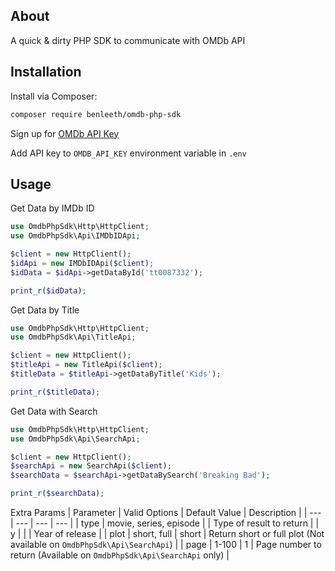 
## About
A quick & dirty PHP SDK to communicate with OMDb API

## Installation
 Install via Composer:
```bash
composer require benleeth/omdb-php-sdk
```

Sign up for [OMDb API Key](https://www.omdbapi.com/apikey.aspx)

Add API key to `OMDB_API_KEY` environment variable in `.env`

## Usage
Get Data by IMDb ID
```php
use OmdbPhpSdk\Http\HttpClient;
use OmdbPhpSdk\Api\IMDbIDApi;

$client = new HttpClient();
$idApi = new IMDbIDApi($client);
$idData = $idApi->getDataById('tt0087332');

print_r($idData);
```

Get Data by Title
```php
use OmdbPhpSdk\Http\HttpClient;
use OmdbPhpSdk\Api\TitleApi;

$client = new HttpClient();
$titleApi = new TitleApi($client);
$titleData = $titleApi->getDataByTitle('Kids');

print_r($titleData);
```

Get Data with Search
```php
use OmdbPhpSdk\Http\HttpClient;
use OmdbPhpSdk\Api\SearchApi;

$client = new HttpClient();
$searchApi = new SearchApi($client);
$searchData = $searchApi->getDataBySearch('Breaking Bad');

print_r($searchData);
```

Extra Params
| Parameter | Valid Options | Default Value | Description |
| --- | --- | --- | --- |
| type | movie, series, episode | | Type of result to return |
| y | | | Year of release |
| plot | short, full | short | Return short or full plot (Not available on `OmdbPhpSdk\Api\SearchApi`) |
| page | 1-100 | 1 | Page number to return (Available on `OmdbPhpSdk\Api\SearchApi` only) |